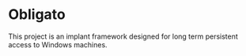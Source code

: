 # Obligato
This project is an implant framework designed for long term persistent access to Windows machines.
